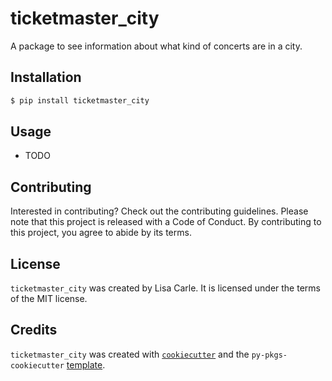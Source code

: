 # ticketmaster_city

A package to see information about what kind of concerts are in a city.

## Installation

```bash
$ pip install ticketmaster_city
```

## Usage

- TODO

## Contributing

Interested in contributing? Check out the contributing guidelines. Please note that this project is released with a Code of Conduct. By contributing to this project, you agree to abide by its terms.

## License

`ticketmaster_city` was created by Lisa Carle. It is licensed under the terms of the MIT license.

## Credits

`ticketmaster_city` was created with [`cookiecutter`](https://cookiecutter.readthedocs.io/en/latest/) and the `py-pkgs-cookiecutter` [template](https://github.com/py-pkgs/py-pkgs-cookiecutter).

